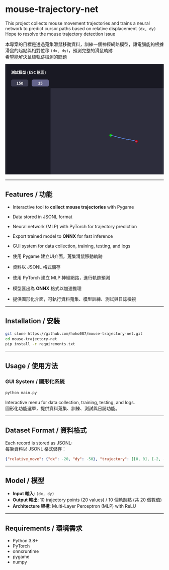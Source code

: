 # mouse-trajectory-net

This project collects mouse movement trajectories and trains a neural network to predict cursor paths based on relative displacement `(dx, dy)`  
Hope to resolve the mouse trajectory detection issue  

本專案的目標是透過蒐集滑鼠移動資料，訓練一個神經網路模型，讓電腦能夠根據滑鼠的起點與相對位移 `(dx, dy)`，預測完整的滑鼠軌跡  
希望能解決鼠標軌跡檢測的問題  

![image](https://github.com/hoho087/mouse-trajectory-net/blob/main/image.png)

---

## Features / 功能
- Interactive tool to **collect mouse trajectories** with Pygame  
- Data stored in JSONL format  
- Neural network (MLP) with PyTorch for trajectory prediction  
- Export trained model to **ONNX** for fast inference  
- GUI system for data collection, training, testing, and logs  

- 使用 Pygame 建立UI介面，蒐集滑鼠移動軌跡  
- 資料以 JSONL 格式儲存  
- 使用 PyTorch 建立 MLP 神經網路，進行軌跡預測  
- 模型匯出為 **ONNX** 格式以加速推理  
- 提供圖形化介面，可執行資料蒐集、模型訓練、測試與日誌檢視  

---

## Installation / 安裝
```bash
git clone https://github.com/hoho087/mouse-trajectory-net.git
cd mouse-trajectory-net
pip install -r requirements.txt
```

---

## Usage / 使用方法

### GUI System / 圖形化系統
```bash
python main.py
```
Interactive menu for data collection, training, testing, and logs.  
圖形化功能選單，提供資料蒐集、訓練、測試與日誌功能。  

---

## Dataset Format / 資料格式
Each record is stored as JSONL:  
每筆資料以 JSONL 格式儲存：  

```json
{"relative_move": {"dx": -20, "dy": -50}, "trajectory": [[0, 0], [-2, -4]...
```

---

## Model / 模型
- **Input 輸入**: `(dx, dy)`  
- **Output 輸出**: 10 trajectory points (20 values) / 10 個軌跡點 (共 20 個數值)  
- **Architecture 架構**: Multi-Layer Perceptron (MLP) with ReLU  

---

## Requirements / 環境需求
- Python 3.8+  
- PyTorch  
- onnxruntime  
- pygame  
- numpy  
